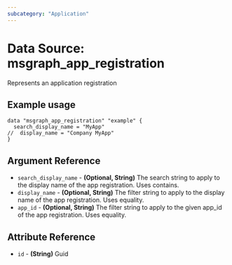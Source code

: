 ```yaml
---
subcategory: "Application"
---
```

# Data Source: msgraph_app_registration
Represents an application registration
## Example usage
```hcl
data "msgraph_app_registration" "example" {
  search_display_name = "MyApp"
//  display_name = "Company MyApp"
}
```
## Argument Reference
* `search_display_name` - **(Optional, String)** The search string to apply to the display name of the app registration. Uses contains.
* `display_name` - **(Optional, String)** The filter string to apply to the display name of the app registration. Uses equality.
* `app_id` - **(Optional, String)** The filter string to apply to the given app_id of the app registration. Uses equality.
## Attribute Reference
* `id` - **(String)** Guid
